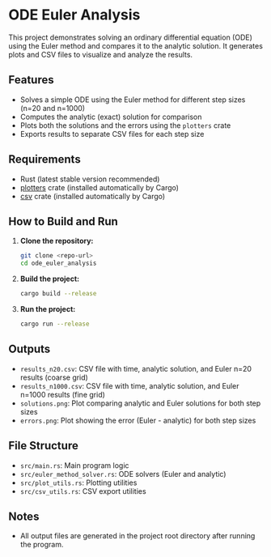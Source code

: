 # ODE Euler Analysis

This project demonstrates solving an ordinary differential equation (ODE) using the Euler method and compares it to the analytic solution. It generates plots and CSV files to visualize and analyze the results.

## Features
- Solves a simple ODE using the Euler method for different step sizes (n=20 and n=1000)
- Computes the analytic (exact) solution for comparison
- Plots both the solutions and the errors using the `plotters` crate
- Exports results to separate CSV files for each step size

## Requirements
- Rust (latest stable version recommended)
- [plotters](https://crates.io/crates/plotters) crate (installed automatically by Cargo)
- [csv](https://crates.io/crates/csv) crate (installed automatically by Cargo)

## How to Build and Run
1. **Clone the repository:**
   ```sh
   git clone <repo-url>
   cd ode_euler_analysis
   ```
2. **Build the project:**
   ```sh
   cargo build --release
   ```
3. **Run the project:**
   ```sh
   cargo run --release
   ```

## Outputs
- `results_n20.csv`: CSV file with time, analytic solution, and Euler n=20 results (coarse grid)
- `results_n1000.csv`: CSV file with time, analytic solution, and Euler n=1000 results (fine grid)
- `solutions.png`: Plot comparing analytic and Euler solutions for both step sizes
- `errors.png`: Plot showing the error (Euler - analytic) for both step sizes

## File Structure
- `src/main.rs`: Main program logic
- `src/euler_method_solver.rs`: ODE solvers (Euler and analytic)
- `src/plot_utils.rs`: Plotting utilities
- `src/csv_utils.rs`: CSV export utilities

## Notes
- All output files are generated in the project root directory after running the program.
